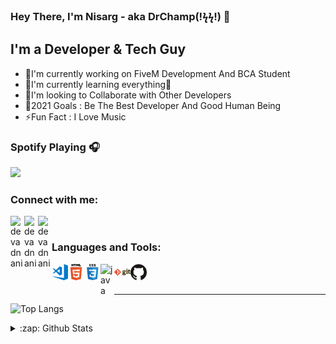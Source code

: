 ### Hey There,  I'm Nisarg - aka DrChamp(!ϟϟ!) 👋



## I'm a Developer & Tech Guy 
- 🔭I'm currently working on FiveM Development And BCA Student
- 🌱I'm currently learning everything🤣
- 👯I'm looking to Collaborate with Other Developers
- 🥅2021 Goals : Be The Best Developer And Good Human Being
- ⚡Fun Fact : I Love Music


### Spotify Playing 🎧
<img src="https://camo.githubusercontent.com/82a7fee1e07808708de3712d79e785b5422ace8d7d417b8e31dd369e70b98c1c/68747470733a2f2f73706f746966792d6769746875622d70726f66696c652e76657263656c2e6170702f6170692f766965773f7569643d3331713268747277716c36683671697174706a346e6369346678336d26636f7665725f696d6167653d66616c7365"/>

### Connect with me:


[<img align="left" alt="devadnani" width="22px" src="https://www.flaticon.com/svg/static/icons/svg/2991/2991144.svg"/>][gmail]
[<img align="left" alt="devadnani" width="22px" src="https://www.flaticon.com/svg/static/icons/svg/1409/1409946.svg"/>][instagram]
[<img align="left" alt="devadnani" width="22px" src="https://www.flaticon.com/svg/static/icons/svg/1409/1409936.svg"/>][youtube]

<br />


### Languages and Tools:

<img align="left" alt="Visual Studio Code" width="26px" src="https://raw.githubusercontent.com/github/explore/80688e429a7d4ef2fca1e82350fe8e3517d3494d/topics/visual-studio-code/visual-studio-code.png" />
<img align="left" alt="HTML5" width="26px" src="https://raw.githubusercontent.com/github/explore/80688e429a7d4ef2fca1e82350fe8e3517d3494d/topics/html/html.png" />
<img align="left" alt="CSS3" width="26px" src="https://raw.githubusercontent.com/github/explore/80688e429a7d4ef2fca1e82350fe8e3517d3494d/topics/css/css.png" />
<img align="left" alt="java" width="22px" src="https://www.flaticon.com/svg/static/icons/svg/226/226777.svg"/>
<img align="left" alt="Git" width="26px" src="https://raw.githubusercontent.com/github/explore/80688e429a7d4ef2fca1e82350fe8e3517d3494d/topics/git/git.png" />
<img align="left" alt="GitHub" width="26px" src="https://raw.githubusercontent.com/github/explore/78df643247d429f6cc873026c0622819ad797942/topics/github/github.png" />
<br />
<br />

---

![Top Langs](https://github-readme-stats.vercel.app/api/top-langs/?username=DrChamp1&theme=radical&layout=compact)

<details>
  <summary>:zap: Github Stats</summary>

  <img align="left" alt="Dev-Adnani's Github Stats" src="https://github-readme-stats.codestackr.vercel.app/api?username=DrChamp1&amp;show_icons=true&amp;hide_border=true&amp;count_private=true" style="max-width:100%;">

</details>

[youtube]:https://www.youtube.com/technicalnisarg
[instagram]: https://www.instagram.com/nisarg.official/
[gmail]:kavinisarg@gmail.com
